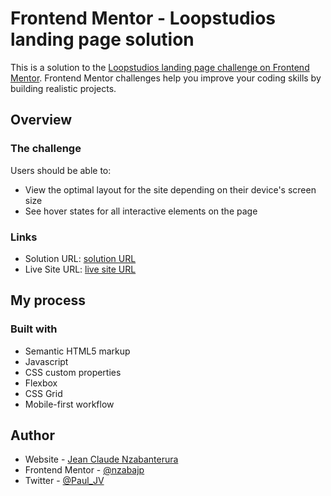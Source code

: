 # Frontend Mentor - Loopstudios landing page solution

This is a solution to the [Loopstudios landing page challenge on Frontend Mentor](https://www.frontendmentor.io/challenges/loopstudios-landing-page-N88J5Onjw). Frontend Mentor challenges help you improve your coding skills by building realistic projects. 

## Overview

### The challenge

Users should be able to:

- View the optimal layout for the site depending on their device's screen size
- See hover states for all interactive elements on the page

### Links

- Solution URL: [solution URL](https://your-solution-url.com)
- Live Site URL: [live site URL](https://nzabajp.github.io/loopstudios-landing-page/)

## My process

### Built with

- Semantic HTML5 markup
- Javascript
- CSS custom properties
- Flexbox
- CSS Grid
- Mobile-first workflow

## Author

- Website - [Jean Claude Nzabanterura](https://github.com/nzabajp)
- Frontend Mentor - [@nzabajp](https://www.frontendmentor.io/profile/nzabajp)
- Twitter - [@Paul_JV](https://twitter.com/Paul_JV)

